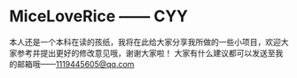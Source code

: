 # MiceLoveRice —— CYY
本人还是一个本科在读的孩纸，我将在此给大家分享我所做的一些小项目，欢迎大家参考并提出更好的修改意见哦，谢谢大家啦！
大家有什么建议都可以发送至我的邮箱哦——1119445605@qq.com
